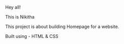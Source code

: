 
Hey all!

This is Nikitha

This project is about building Homepage for a website.

Built using - HTML & CSS
